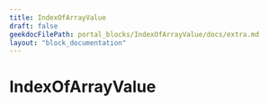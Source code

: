 ```yaml
---
title: IndexOfArrayValue
draft: false
geekdocFilePath: portal_blocks/IndexOfArrayValue/docs/extra.md
layout: "block_documentation"
---
```

# IndexOfArrayValue